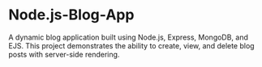 # Node.js-Blog-App
A dynamic blog application built using Node.js, Express, MongoDB, and EJS. This project demonstrates the ability to create, view, and delete blog posts with server-side rendering.
